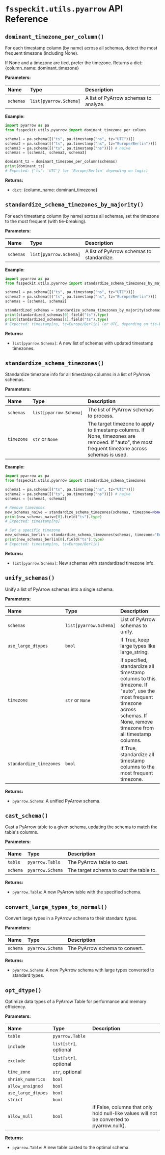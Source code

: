 # `fsspeckit.utils.pyarrow` API Reference

## `dominant_timezone_per_column()`

For each timestamp column (by name) across all schemas, detect the most frequent timezone (including None).

If None and a timezone are tied, prefer the timezone. Returns a dict: {column_name: dominant_timezone}

**Parameters:**

| Name | Type | Description |
|:---|:---|:---|
| `schemas` | `list[pyarrow.Schema]` | A list of PyArrow schemas to analyze. |

**Example:**

```python
import pyarrow as pa
from fsspeckit.utils.pyarrow import dominant_timezone_per_column

schema1 = pa.schema([("ts", pa.timestamp("ns", tz="UTC"))])
schema2 = pa.schema([("ts", pa.timestamp("ns", tz="Europe/Berlin"))])
schema3 = pa.schema([("ts", pa.timestamp("ns"))]) # naive
schemas = [schema1, schema2, schema3]

dominant_tz = dominant_timezone_per_column(schemas)
print(dominant_tz)
# Expected: {'ts': 'UTC'} (or 'Europe/Berlin' depending on logic)
```

**Returns:**

- `dict`: {column_name: dominant_timezone}

## `standardize_schema_timezones_by_majority()`

For each timestamp column (by name) across all schemas, set the timezone to the most frequent (with tie-breaking).

**Parameters:**

| Name | Type | Description |
|:---|:---|:---|
| `schemas` | `list[pyarrow.Schema]` | A list of PyArrow schemas to standardize. |

**Example:**

```python
import pyarrow as pa
from fsspeckit.utils.pyarrow import standardize_schema_timezones_by_majority

schema1 = pa.schema([("ts", pa.timestamp("ns", tz="UTC"))])
schema2 = pa.schema([("ts", pa.timestamp("ns", tz="Europe/Berlin"))])
schemas = [schema1, schema2]

standardized_schemas = standardize_schema_timezones_by_majority(schemas)
print(standardized_schemas[0].field("ts").type)
print(standardized_schemas[1].field("ts").type)
# Expected: timestamp[ns, tz=Europe/Berlin] (or UTC, depending on tie-breaking)
```

**Returns:**

- `list[pyarrow.Schema]`: A new list of schemas with updated timestamp timezones.

## `standardize_schema_timezones()`

Standardize timezone info for all timestamp columns in a list of PyArrow schemas.

**Parameters:**

| Name | Type | Description |
|:---|:---|:---|
| `schemas` | `list[pyarrow.Schema]` | The list of PyArrow schemas to process. |
| `timezone` | `str` or `None` | The target timezone to apply to timestamp columns. If None, timezones are removed. If "auto", the most frequent timezone across schemas is used. |

**Example:**

```python
import pyarrow as pa
from fsspeckit.utils.pyarrow import standardize_schema_timezones

schema1 = pa.schema([("ts", pa.timestamp("ns", tz="UTC"))])
schema2 = pa.schema([("ts", pa.timestamp("ns"))]) # naive
schemas = [schema1, schema2]

# Remove timezones
new_schemas_naive = standardize_schema_timezones(schemas, timezone=None)
print(new_schemas_naive[0].field("ts").type)
# Expected: timestamp[ns]

# Set a specific timezone
new_schemas_berlin = standardize_schema_timezones(schemas, timezone="Europe/Berlin")
print(new_schemas_berlin[0].field("ts").type)
# Expected: timestamp[ns, tz=Europe/Berlin]
```

**Returns:**

- `list[pyarrow.Schema]`: New schemas with standardized timezone info.

## `unify_schemas()`

Unify a list of PyArrow schemas into a single schema.

**Parameters:**

| Name | Type | Description |
|:---|:---|:---|
| `schemas` | `list[pyarrow.Schema]` | List of PyArrow schemas to unify. |
| `use_large_dtypes` | `bool` | If True, keep large types like large_string. |
| `timezone` | `str` or `None` | If specified, standardize all timestamp columns to this timezone. If "auto", use the most frequent timezone across schemas. If None, remove timezone from all timestamp columns. |
| `standardize_timezones` | `bool` | If True, standardize all timestamp columns to the most frequent timezone. |

**Returns:**

- `pyarrow.Schema`: A unified PyArrow schema.

## `cast_schema()`

Cast a PyArrow table to a given schema, updating the schema to match the table's columns.

**Parameters:**

| Name | Type | Description |
|:---|:---|:---|
| `table` | `pyarrow.Table` | The PyArrow table to cast. |
| `schema` | `pyarrow.Schema` | The target schema to cast the table to. |

**Returns:**

- `pyarrow.Table`: A new PyArrow table with the specified schema.

## `convert_large_types_to_normal()`

Convert large types in a PyArrow schema to their standard types.

**Parameters:**

| Name | Type | Description |
|:---|:---|:---|
| `schema` | `pyarrow.Schema` | The PyArrow schema to convert. |

**Returns:**

- `pyarrow.Schema`: A new PyArrow schema with large types converted to standard types.

## `opt_dtype()`

Optimize data types of a PyArrow Table for performance and memory efficiency.

**Parameters:**

| Name | Type | Description |
|:---|:---|:---|
| `table` | `pyarrow.Table` | |
| `include` | `list[str]`, optional | |
| `exclude` | `list[str]`, optional | |
| `time_zone` | `str`, optional | |
| `shrink_numerics` | `bool` | |
| `allow_unsigned` | `bool` | |
| `use_large_dtypes` | `bool` | |
| `strict` | `bool` | |
| `allow_null` | `bool` | If False, columns that only hold null-like values will not be converted to pyarrow.null(). |

**Returns:**

- `pyarrow.Table`: A new table casted to the optimal schema.

